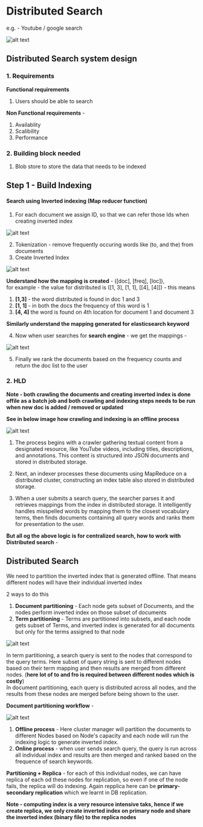 # Distributed Search

e.g. - Youtube / google search

![alt text](PNG/ds1.PNG "Title")  

## Distributed Search system design

### 1. Requirements

**Functional requirements**

1. Users should be able to search

**Non Functional requirements** -

1. Availablity
2. Scalibility
3. Performance

### 2. Building block needed

1. Blob store to store the data that needs to be indexed

## Step 1 - Build Indexing

#### Search using Inverted indexing (Map reducer function)

1. For each document we assign ID, so that we can refer those Ids when creating inverted index

![alt text](PNG/ds2.PNG "Title")

2. Tokenization - remove frequently occuring words like (to, and the) from documents
3. Create Inverted Index  

![alt text](PNG/ds3.PNG "Title")  

**Understand how the mapping is created** - ([doc], [freq], [loc]),  
for example - the value for distributed is ([1, 3], [1, 1], [[4], [4]]) - this means  

1. **[1,3]** -  the word distributed is found in doc 1 and 3
2. **[1, 1]** -  in both the docs the frequency of this word is 1
3. **[4, 4]** the word is found on 4th location for document 1 and document 3  

**Similarly understand the mapping generated for elasticsearch keyword**  

4. Now when user searches for **search engine** - we get the mappings - 

![alt text](PNG/ds4.PNG "Title")  

5. Finally we rank the documents based on the frequency counts and return the doc list to the user

### 2. HLD

**Note - both crawling the documents and creating inverted index is done offile as a batch job and both crawling and indexing steps needs to be run when new doc is added / removed or updated**

**See in below image how crawling and indexing is an offline process**

![alt text](PNG/ds5.PNG "Title")  

1. The process begins with a crawler gathering textual content from a designated resource, like YouTube videos, including titles, descriptions, and annotations. This content is structured into JSON documents and stored in distributed storage.

2. Next, an indexer processes these documents using MapReduce on a distributed cluster, constructing an index table also stored in distributed storage.

3. When a user submits a search query, the searcher parses it and retrieves mappings from the index in distributed storage. It intelligently handles misspelled words by mapping them to the closest vocabulary terms, then finds documents containing all query words and ranks them for presentation to the user.

**But all og the above logic is for centralized search, how to work with Distributed search** - 

## Distributed Search

We need to partition the inverted index that is generated offline. That means different nodes will have their individual inverted index 

2 ways to do this 

1. **Document partitioning** - Each node gets subset of Documents, and the nodes perform inverted index on those subset of documents
2. **Term partitioning** - Terms are partitioned into subsets, and each node gets subset of Terms, and inverted index is generated for all documents but only for the terms assigned to that node

![alt text](PNG/ds6.PNG "Title")   

In term partitioning, a search query is sent to the nodes that correspond to the query terms. Here subset of query string is sent to different nodes based on their term mapping and then results are merged from different nodes. (**here lot of to and fro is required between different nodes which is costly**)  
In document partitioning, each query is distributed across all nodes, and the results from these nodes are merged before being shown to the user.  

**Document partitioning workflow** - 

![alt text](PNG/ds7.PNG "Title")   

1. **Offline process** - Here cluster manager will partition the documents to different Nodes based on Node's capacity and each node will run the indexing logic to generate inverted index.
2. **Online process** - when user sends search query, the query is run across all individual index and results are then merged and ranked based on the frequence of search keywords.

**Partitioning + Replica** - for each of this individual nodes, we can have replica of each od these nodes for replication, so even if one of the node fails, the replica will do indexing. Again repplica here can be **primary-secondary replication** which we learnt in DB replication.

**Note - computing index is a very resource intensive taks, hence if we create replica, we only create inverted index on primary node and share the inverted index (binary file) to the replica nodes**

